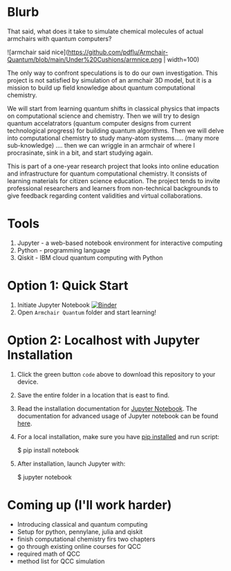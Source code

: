 # Blurb
That said, what does it take to simulate chemical molecules of actual armchairs with quantum computers?

![armchair said nice](https://github.com/pdflu/Armchair-Quantum/blob/main/Under%20Cushions/armnice.png | width=100)

The only way to confront speculations is to do our own investigation. This project is not satisfied by simulation of an armchair 3D model, but it is a mission to build up field knowledge about quantum computational chemistry. 

We will start from learning quantum shifts in classical physics that impacts on computational science and chemistry. Then we will try to design quantum accelatrators (quantum computer designs from current technological progress) for building quantum algorithms. Then we will delve into computational chemistry to study many-atom systems.....  (many more sub-knowledge) .... then we can wriggle in an armchair of where I procrasinate, sink in a bit, and start studying again.

This is part of a one-year research project that looks into online education and infrastructure for quantum computational chemistry. It consists of learning materials for citizen science education. The project tends to invite professional researchers and learners from non-technical backgrounds to give feedback regarding content validities and virtual collaborations. 

# Tools 
1. Jupyter - a web-based notebook environment for interactive computing
2. Python - programming language 
3. Qiskit - IBM cloud quantum computing with Python

# Option 1: Quick Start
1. Initiate Jupyter Notebook 
[![Binder](https://mybinder.org/badge_logo.svg)](https://mybinder.org/v2/gh/pdflu/Armchair-Quantum/HEAD)
2. Open `Armchair Quantum` folder and start learning! 

# Option 2: Localhost with Jupyter Installation

1. Click the green button `code` above to download this repository to your device.

2. Save the entire folder in a location that is east to find. 

3. Read the installation documentation for [Jupyter Notebook](https://jupyter.readthedocs.io/en/latest/install.html).
The documentation for advanced usage of Jupyter notebook can be found
[here](https://jupyter-notebook.readthedocs.io/en/latest/).

4. For a local installation, make sure you have
[pip installed](https://pip.readthedocs.io/en/stable/installing/) and run script:

    $ pip install notebook

5. After installation, launch Jupyter with:

    $ jupyter notebook


# Coming up (I'll work harder)

- Introducing classical and quantum computing 
- Setup for python, pennylane, julia and qiskit 
- finish computational chemistry firs two chapters 
- go through existing online courses for QCC
- required math of QCC
- method list for QCC simulation 
